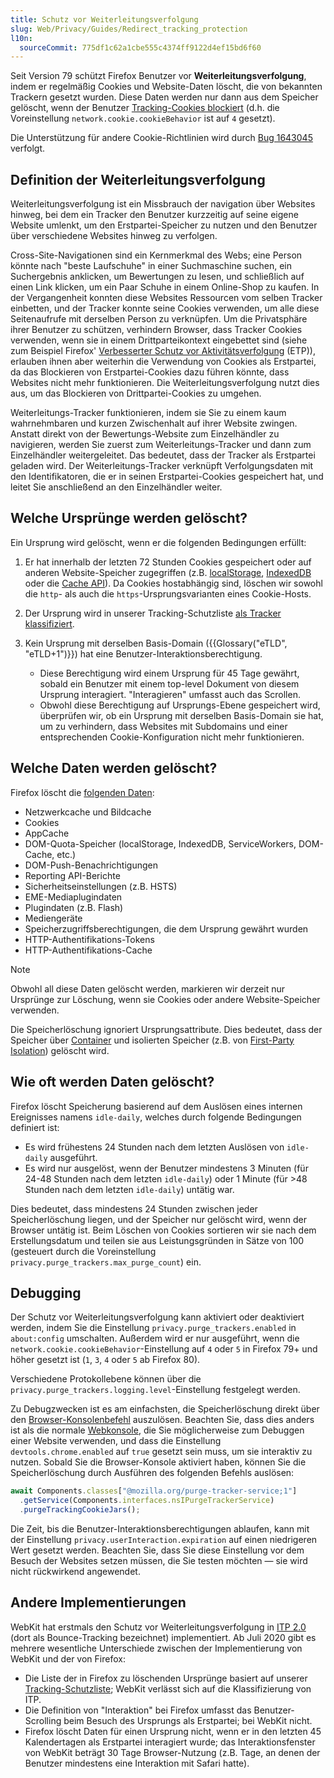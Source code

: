 ```yaml
---
title: Schutz vor Weiterleitungsverfolgung
slug: Web/Privacy/Guides/Redirect_tracking_protection
l10n:
  sourceCommit: 775df1c62a1cbe555c4374ff9122d4ef15bd6f60
---
```


Seit Version 79 schützt Firefox Benutzer vor **Weiterleitungsverfolgung**, indem er regelmäßig Cookies und Website-Daten löscht, die von bekannten Trackern gesetzt wurden. Diese Daten werden nur dann aus dem Speicher gelöscht, wenn der Benutzer [Tracking-Cookies blockiert](/de/docs/Web/Privacy/Guides/Storage_Access_Policy) (d.h. die Voreinstellung `network.cookie.cookieBehavior` ist auf `4` gesetzt).

Die Unterstützung für andere Cookie-Richtlinien wird durch [Bug 1643045](https://bugzil.la/1643045) verfolgt.

## Definition der Weiterleitungsverfolgung

Weiterleitungsverfolgung ist ein Missbrauch der navigation über Websites hinweg, bei dem ein Tracker den Benutzer kurzzeitig auf seine eigene Website umlenkt, um den Erstpartei-Speicher zu nutzen und den Benutzer über verschiedene Websites hinweg zu verfolgen.

Cross-Site-Navigationen sind ein Kernmerkmal des Webs; eine Person könnte nach "beste Laufschuhe" in einer Suchmaschine suchen, ein Suchergebnis anklicken, um Bewertungen zu lesen, und schließlich auf einen Link klicken, um ein Paar Schuhe in einem Online-Shop zu kaufen. In der Vergangenheit konnten diese Websites Ressourcen vom selben Tracker einbetten, und der Tracker konnte seine Cookies verwenden, um alle diese Seitenaufrufe mit derselben Person zu verknüpfen. Um die Privatsphäre ihrer Benutzer zu schützen, verhindern Browser, dass Tracker Cookies verwenden, wenn sie in einem Drittparteikontext eingebettet sind (siehe zum Beispiel Firefox' [Verbesserter Schutz vor Aktivitätsverfolgung](https://support.mozilla.org/en-US/kb/enhanced-tracking-protection-firefox-desktop) (ETP)), erlauben ihnen aber weiterhin die Verwendung von Cookies als Erstpartei, da das Blockieren von Erstpartei-Cookies dazu führen könnte, dass Websites nicht mehr funktionieren. Die Weiterleitungsverfolgung nutzt dies aus, um das Blockieren von Drittpartei-Cookies zu umgehen.

Weiterleitungs-Tracker funktionieren, indem sie Sie zu einem kaum wahrnehmbaren und kurzen Zwischenhalt auf ihrer Website zwingen. Anstatt direkt von der Bewertungs-Website zum Einzelhändler zu navigieren, werden Sie zuerst zum Weiterleitungs-Tracker und dann zum Einzelhändler weitergeleitet. Das bedeutet, dass der Tracker als Erstpartei geladen wird. Der Weiterleitungs-Tracker verknüpft Verfolgungsdaten mit den Identifikatoren, die er in seinen Erstpartei-Cookies gespeichert hat, und leitet Sie anschließend an den Einzelhändler weiter.

## Welche Ursprünge werden gelöscht?

Ein Ursprung wird gelöscht, wenn er die folgenden Bedingungen erfüllt:

1. Er hat innerhalb der letzten 72 Stunden Cookies gespeichert oder auf anderen Website-Speicher zugegriffen (z.B. [localStorage](/de/docs/Web/API/Web_Storage_API), [IndexedDB](/de/docs/Web/API/IndexedDB_API) oder die [Cache API](/de/docs/Web/API/CacheStorage)). Da Cookies hostabhängig sind, löschen wir sowohl die `http`- als auch die `https`-Ursprungsvarianten eines Cookie-Hosts.
2. Der Ursprung wird in unserer Tracking-Schutzliste [als Tracker klassifiziert](/de/docs/Web/Privacy/Guides/Storage_Access_Policy#tracking_protection_explained).
3. Kein Ursprung mit derselben Basis-Domain ({{Glossary("eTLD", "eTLD+1")}}) hat eine Benutzer-Interaktionsberechtigung.

   - Diese Berechtigung wird einem Ursprung für 45 Tage gewährt, sobald ein Benutzer mit einem top-level Dokument von diesem Ursprung interagiert. "Interagieren" umfasst auch das Scrollen.
   - Obwohl diese Berechtigung auf Ursprungs-Ebene gespeichert wird, überprüfen wir, ob ein Ursprung mit derselben Basis-Domain sie hat, um zu verhindern, dass Websites mit Subdomains und einer entsprechenden Cookie-Konfiguration nicht mehr funktionieren.

## Welche Daten werden gelöscht?

Firefox löscht die [folgenden Daten](https://searchfox.org/mozilla-central/rev/622dbd3409610ad3f71b56c9a6a92da905dab0aa/toolkit/components/antitracking/PurgeTrackerService.jsm#209-225):

- Netzwerkcache und Bildcache
- Cookies
- AppCache
- DOM-Quota-Speicher (localStorage, IndexedDB, ServiceWorkers, DOM-Cache, etc.)
- DOM-Push-Benachrichtigungen
- Reporting API-Berichte
- Sicherheitseinstellungen (z.B. HSTS)
- EME-Mediaplugindaten
- Plugindaten (z.B. Flash)
- Mediengeräte
- Speicherzugriffsberechtigungen, die dem Ursprung gewährt wurden
- HTTP-Authentifikations-Tokens
- HTTP-Authentifikations-Cache

> [!NOTE]
> Obwohl all diese Daten gelöscht werden, markieren wir derzeit nur Ursprünge zur Löschung, wenn sie Cookies oder andere Website-Speicher verwenden.

Die Speicherlöschung ignoriert Ursprungsattribute. Dies bedeutet, dass der Speicher über [Container](https://wiki.mozilla.org/Security/Contextual_Identity_Project/Containers) und isolierten Speicher (z.B. von [First-Party Isolation](/de/docs/Mozilla/Add-ons/WebExtensions/API/cookies#first-party_isolation)) gelöscht wird.

## Wie oft werden Daten gelöscht?

Firefox löscht Speicherung basierend auf dem Auslösen eines internen Ereignisses namens `idle-daily`, welches durch folgende Bedingungen definiert ist:

- Es wird frühestens 24 Stunden nach dem letzten Auslösen von `idle-daily` ausgeführt.
- Es wird nur ausgelöst, wenn der Benutzer mindestens 3 Minuten (für 24-48 Stunden nach dem letzten `idle-daily`) oder 1 Minute (für >48 Stunden nach dem letzten `idle-daily`) untätig war.

Dies bedeutet, dass mindestens 24 Stunden zwischen jeder Speicherlöschung liegen, und der Speicher nur gelöscht wird, wenn der Browser untätig ist. Beim Löschen von Cookies sortieren wir sie nach dem Erstellungsdatum und teilen sie aus Leistungsgründen in Sätze von 100 (gesteuert durch die Voreinstellung `privacy.purge_trackers.max_purge_count`) ein.

## Debugging

Der Schutz vor Weiterleitungsverfolgung kann aktiviert oder deaktiviert werden, indem Sie die Einstellung `privacy.purge_trackers.enabled` in `about:config` umschalten. Außerdem wird er nur ausgeführt, wenn die `network.cookie.cookieBehavior`-Einstellung auf `4` oder `5` in Firefox 79+ und höher gesetzt ist (`1`, `3`, `4` oder `5` ab Firefox 80).

Verschiedene Protokollebene können über die `privacy.purge_trackers.logging.level`-Einstellung festgelegt werden.

Zu Debugzwecken ist es am einfachsten, die Speicherlöschung direkt über den [Browser-Konsolenbefehl](https://firefox-source-docs.mozilla.org/devtools-user/browser_console/index.html#browser-console-command-line) auszulösen. Beachten Sie, dass dies anders ist als die normale [Webkonsole](https://firefox-source-docs.mozilla.org/devtools-user/web_console/index.html), die Sie möglicherweise zum Debuggen einer Website verwenden, und dass die Einstellung `devtools.chrome.enabled` auf `true` gesetzt sein muss, um sie interaktiv zu nutzen. Sobald Sie die Browser-Konsole aktiviert haben, können Sie die Speicherlöschung durch Ausführen des folgenden Befehls auslösen:

```js
await Components.classes["@mozilla.org/purge-tracker-service;1"]
  .getService(Components.interfaces.nsIPurgeTrackerService)
  .purgeTrackingCookieJars();
```

Die Zeit, bis die Benutzer-Interaktionsberechtigungen ablaufen, kann mit der Einstellung `privacy.userInteraction.expiration` auf einen niedrigeren Wert gesetzt werden. Beachten Sie, dass Sie diese Einstellung vor dem Besuch der Websites setzen müssen, die Sie testen möchten — sie wird nicht rückwirkend angewendet.

## Andere Implementierungen

WebKit hat erstmals den Schutz vor Weiterleitungsverfolgung in [ITP 2.0](https://webkit.org/blog/8311/intelligent-tracking-prevention-2-0/) (dort als Bounce-Tracking bezeichnet) implementiert. Ab Juli 2020 gibt es mehrere wesentliche Unterschiede zwischen der Implementierung von WebKit und der von Firefox:

- Die Liste der in Firefox zu löschenden Ursprünge basiert auf unserer [Tracking-Schutzliste](/de/docs/Web/Privacy/Guides/Storage_Access_Policy#tracking_protection_explained); WebKit verlässt sich auf die Klassifizierung von ITP.
- Die Definition von "Interaktion" bei Firefox umfasst das Benutzer-Scrolling beim Besuch des Ursprungs als Erstpartei; bei WebKit nicht.
- Firefox löscht Daten für einen Ursprung nicht, wenn er in den letzten 45 Kalendertagen als Erstpartei interagiert wurde; das Interaktionsfenster von WebKit beträgt 30 Tage Browser-Nutzung (z.B. Tage, an denen der Benutzer mindestens eine Interaktion mit Safari hatte).
